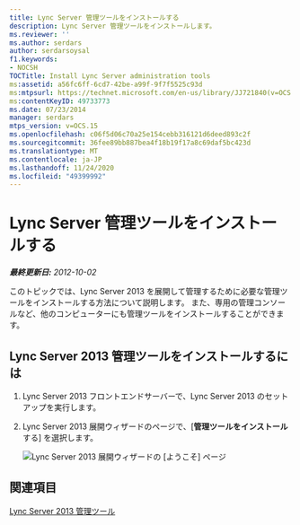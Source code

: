 ```yaml
---
title: Lync Server 管理ツールをインストールする
description: Lync Server 管理ツールをインストールします。
ms.reviewer: ''
ms.author: serdars
author: serdarsoysal
f1.keywords:
- NOCSH
TOCTitle: Install Lync Server administration tools
ms:assetid: a56fc6ff-6cd7-42be-a99f-9f7f5525c93d
ms:mtpsurl: https://technet.microsoft.com/en-us/library/JJ721840(v=OCS.15)
ms:contentKeyID: 49733773
ms.date: 07/23/2014
manager: serdars
mtps_version: v=OCS.15
ms.openlocfilehash: c06f5d06c70a25e154cebb316121d6deed893c2f
ms.sourcegitcommit: 36fee89bb887bea4f18b19f17a8c69daf5bc423d
ms.translationtype: MT
ms.contentlocale: ja-JP
ms.lasthandoff: 11/24/2020
ms.locfileid: "49399992"
---
```

# <a name="install-lync-server-administration-tools"></a>Lync Server 管理ツールをインストールする

<div data-xmlns="http://www.w3.org/1999/xhtml">

<div class="topic" data-xmlns="http://www.w3.org/1999/xhtml" data-msxsl="urn:schemas-microsoft-com:xslt" data-cs="https://msdn.microsoft.com/">

<div data-asp="https://msdn2.microsoft.com/asp">



</div>

<div id="mainSection">

<div id="mainBody">

<span> </span>

_**最終更新日:** 2012-10-02_

このトピックでは、Lync Server 2013 を展開して管理するために必要な管理ツールをインストールする方法について説明します。 また、専用の管理コンソールなど、他のコンピューターにも管理ツールをインストールすることができます。

<div>

## <a name="to-install-the-lync-server-2013-administrative-tools"></a>Lync Server 2013 管理ツールをインストールするには

1.  Lync Server 2013 フロントエンドサーバーで、Lync Server 2013 のセットアップを実行します。

2.  Lync Server 2013 展開ウィザードのページで、[**管理ツールをインストール** する] を選択します。
    
    ![Lync Server 2013 展開ウィザードの [ようこそ] ページ](images/JJ205265.5f88ae18-9c3c-42ea-a91a-836ecf5d515f(OCS.15).jpg "Lync Server 2013 展開ウィザードの [ようこそ] ページ")

</div>

<div>

## <a name="see-also"></a>関連項目


[Lync Server 2013 管理ツール](lync-server-2013-lync-server-administrative-tools.md)  
  

</div>

</div>

<span> </span>

</div>

</div>

</div>

